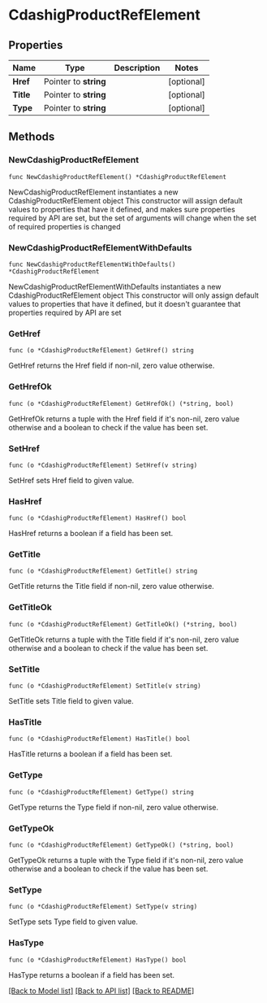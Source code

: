 # CdashigProductRefElement

## Properties

Name | Type | Description | Notes
------------ | ------------- | ------------- | -------------
**Href** | Pointer to **string** |  | [optional] 
**Title** | Pointer to **string** |  | [optional] 
**Type** | Pointer to **string** |  | [optional] 

## Methods

### NewCdashigProductRefElement

`func NewCdashigProductRefElement() *CdashigProductRefElement`

NewCdashigProductRefElement instantiates a new CdashigProductRefElement object
This constructor will assign default values to properties that have it defined,
and makes sure properties required by API are set, but the set of arguments
will change when the set of required properties is changed

### NewCdashigProductRefElementWithDefaults

`func NewCdashigProductRefElementWithDefaults() *CdashigProductRefElement`

NewCdashigProductRefElementWithDefaults instantiates a new CdashigProductRefElement object
This constructor will only assign default values to properties that have it defined,
but it doesn't guarantee that properties required by API are set

### GetHref

`func (o *CdashigProductRefElement) GetHref() string`

GetHref returns the Href field if non-nil, zero value otherwise.

### GetHrefOk

`func (o *CdashigProductRefElement) GetHrefOk() (*string, bool)`

GetHrefOk returns a tuple with the Href field if it's non-nil, zero value otherwise
and a boolean to check if the value has been set.

### SetHref

`func (o *CdashigProductRefElement) SetHref(v string)`

SetHref sets Href field to given value.

### HasHref

`func (o *CdashigProductRefElement) HasHref() bool`

HasHref returns a boolean if a field has been set.

### GetTitle

`func (o *CdashigProductRefElement) GetTitle() string`

GetTitle returns the Title field if non-nil, zero value otherwise.

### GetTitleOk

`func (o *CdashigProductRefElement) GetTitleOk() (*string, bool)`

GetTitleOk returns a tuple with the Title field if it's non-nil, zero value otherwise
and a boolean to check if the value has been set.

### SetTitle

`func (o *CdashigProductRefElement) SetTitle(v string)`

SetTitle sets Title field to given value.

### HasTitle

`func (o *CdashigProductRefElement) HasTitle() bool`

HasTitle returns a boolean if a field has been set.

### GetType

`func (o *CdashigProductRefElement) GetType() string`

GetType returns the Type field if non-nil, zero value otherwise.

### GetTypeOk

`func (o *CdashigProductRefElement) GetTypeOk() (*string, bool)`

GetTypeOk returns a tuple with the Type field if it's non-nil, zero value otherwise
and a boolean to check if the value has been set.

### SetType

`func (o *CdashigProductRefElement) SetType(v string)`

SetType sets Type field to given value.

### HasType

`func (o *CdashigProductRefElement) HasType() bool`

HasType returns a boolean if a field has been set.


[[Back to Model list]](../README.md#documentation-for-models) [[Back to API list]](../README.md#documentation-for-api-endpoints) [[Back to README]](../README.md)


